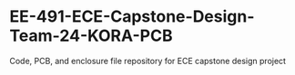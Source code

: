 # EE-491-ECE-Capstone-Design-Team-24-KORA-PCB
Code, PCB, and enclosure file repository for ECE capstone design project
